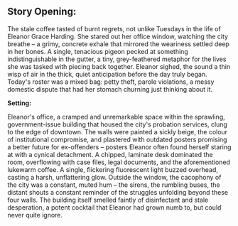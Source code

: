 ## Story Opening:

The stale coffee tasted of burnt regrets, not unlike Tuesdays in the life of Eleanor Grace Harding. She stared out her office window, watching the city breathe – a grimy, concrete exhale that mirrored the weariness settled deep in her bones. A single, tenacious pigeon pecked at something indistinguishable in the gutter, a tiny, grey-feathered metaphor for the lives she was tasked with piecing back together. Eleanor sighed, the sound a thin wisp of air in the thick, quiet anticipation before the day truly began. Today's roster was a mixed bag: petty theft, parole violations, a messy domestic dispute that had her stomach churning just thinking about it.

**Setting:**

Eleanor's office, a cramped and unremarkable space within the sprawling, government-issue building that housed the city's probation services, clung to the edge of downtown. The walls were painted a sickly beige, the colour of institutional compromise, and plastered with outdated posters promising a better future for ex-offenders – posters Eleanor often found herself staring at with a cynical detachment. A chipped, laminate desk dominated the room, overflowing with case files, legal documents, and the aforementioned lukewarm coffee. A single, flickering fluorescent light buzzed overhead, casting a harsh, unflattering glow. Outside the window, the cacophony of the city was a constant, muted hum – the sirens, the rumbling buses, the distant shouts a constant reminder of the struggles unfolding beyond these four walls. The building itself smelled faintly of disinfectant and stale desperation, a potent cocktail that Eleanor had grown numb to, but could never quite ignore.
